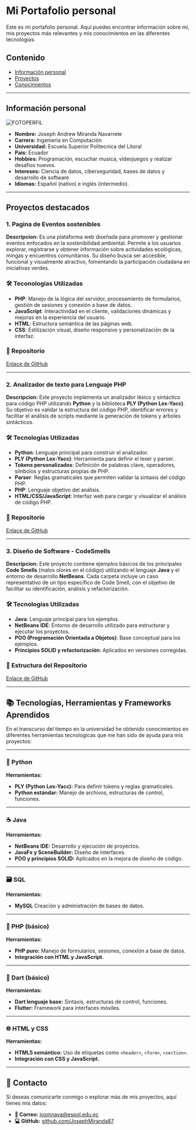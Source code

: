 # Mi Portafolio personal
Este es mi portafolio personal. Aquí puedes encontrar información sobre mí, mis
proyectos más relevantes y mis conocimientos en las diferentes tecnologias.

## Contenido
* [Información personal](#información-personal)
* [Proyectos](#proyectos-destacados)
* [Conocimientos](#tecnologias-aprendidas)

---

## Información personal

![FOTOPERFIL](https://github.com/user-attachments/assets/f4854286-64a6-444e-b634-383ceaeaaadf)

- **Nombre:** Joseph Andrew Miranda Navarrete
- **Carrera:** Ingeniería en Computación
- **Universidad:** Escuela Superior Politecnica del Litoral
- **Pais:** Ecuador
- **Hobbies:** Programación, escuchar musica, videojuegos y realizar desafios nuevos.
- **Intereses:** Ciencia de datos, ciberseguridad, bases de datos y desarrollo de software
- **Idiomas:** Español (nativo) e inglés (intermedio).
  
---

## Proyectos destacados
### 1. Pagina de Eventos sostenibles
**Descripcion:** Es una plataforma web diseñada para promover y gestionar eventos enfocados en la sostenibilidad ambiental. Permite a los usuarios explorar, registrarse y obtener información sobre actividades ecológicas, mingas y encuentros comunitarios. Su diseño busca ser accesible, funcional y visualmente atractivo, fomentando la participación ciudadana en iniciativas verdes.
### 🛠️ Teconologias Utilizadas
- **PHP**: Manejo de la lógica del servidor, procesamiento de formularios, gestión de sesiones y conexión a base de datos.
- **JavaScript**: Interactividad en el cliente, validaciones dinámicas y mejoras en la experiencia del usuario.
- **HTML**: Estructura semántica de las páginas web.
- **CSS**: Estilización visual, diseño responsivo y personalización de la interfaz.
### 📁 Repositorio
[Enlace de GitHub](https://github.com/JohnUllaguari/Grupo1__PHP)

---

### 2. Analizador de texto para Lenguaje PHP
**Descripcion:** Este proyecto implementa un analizador léxico y sintáctico para código PHP utilizando **Python** y la biblioteca **PLY (Python Lex-Yacc)**. Su objetivo es validar la estructura del código PHP, identificar errores y facilitar el análisis de scripts mediante la generación de tokens y árboles sintácticos.
### 🛠️ Tecnologías Utilizadas
- **Python**: Lenguaje principal para construir el analizador.
- **PLY (Python Lex-Yacc)**: Herramienta para definir el lexer y parser.
- **Tokens personalizados**: Definición de palabras clave, operadores, símbolos y estructuras propias de PHP.
- **Parser**: Reglas gramaticales que permiten validar la sintaxis del código PHP.
- **PHP**: Lenguaje objetivo del análisis.
- **HTML/CSS/JavaScript**: Interfaz web para cargar y visualizar el análisis de código PHP.
### 📁 Repositorio
[Enlace de GitHub](https://github.com/JohnUllaguari/Grupo1__PHP)

---

### 3. Diseño de Software - CodeSmells
**Descripcion:** Este proyecto contiene ejemplos básicos de los principales **Code Smells** (malos olores en el código) utilizando el lenguaje **Java** y el entorno de desarrollo **NetBeans**. Cada carpeta incluye un caso representativo de un tipo específico de Code Smell, con el objetivo de facilitar su identificación, análisis y refactorización.
### 🛠️ Tecnologías Utilizadas
- **Java**: Lenguaje principal para los ejemplos.
- **NetBeans IDE**: Entorno de desarrollo utilizado para estructurar y ejecutar los proyectos.
- **POO (Programación Orientada a Objetos)**: Base conceptual para los ejemplos.
- **Principios SOLID y refactorización**: Aplicados en versiones corregidas.
### 📁 Estructura del Repositorio
[Enlace de GitHub](https://github.com/JosephMiranda87/MalOlores)

---

## 📚 Tecnologías, Herramientas y Frameworks Aprendidos

En el transcurso del tiempo en la universidad he obtenido conocimientos en diferentes herramientas tecnologicas que me han sido de ayuda para mis proyectos:

---

### 🐍 Python
**Herramientas:**
- **PLY (Python Lex-Yacc):** Para definir tokens y reglas gramaticales.
- **Python estándar:** Manejo de archivos, estructuras de control, funciones.
  
---

### ☕ Java
**Herramientas:**
- **NetBeans IDE:** Desarrollo y ejecución de proyectos.
- **JavaFx y SceneBuilder:** Diseño de interfaces.
- **POO y principios SOLID:** Aplicados en la mejora de diseño de código.
  
---

### 🗃️ SQL
**Herramientas:**
- **MySQL** Creación y administración de bases de datos.

---

### 🧾 PHP (básico) 
**Herramientas:**
- **PHP puro:** Manejo de formularios, sesiones, conexión a base de datos.
- **Integración con HTML y JavaScript.**

---

### 🎯 Dart (básico)
**Herramientas:**
- **Dart lenguaje base:** Sintaxis, estructuras de control, funciones.
- **Flutter:** Framework para interfaces móviles.
  
---

### 🌐 HTML y CSS
**Herramientas:**
- **HTML5 semántico:** Uso de etiquetas como `<header>`, `<form>`, `<section>`.
- **Integración con CSS y JavaScript.**

---

## 👤 Contacto
Si deseas comunicarte conmigo o explorar más de mis proyectos, aquí tienes mis datos:
- **📧 Correo:** [josmnava@espol.edu.ec](mailto:josmnava@espol.edu.ec)
- **💻 GitHub:** [github.com/JosephMiranda87](https://github.com/JosephMiranda87)
